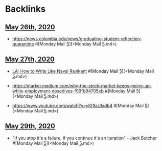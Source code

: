 
# Backlinks
## [May 26th, 2020](<May 26th, 2020.md>)
- https://news.columbia.edu/news/graduating-student-reflection-quarantine #[Monday Mail [5](<5.md>)](<Monday Mail [5](<5.md>).md>)

## [May 27th, 2020](<May 27th, 2020.md>)
- [LA: How to Write Like Naval Ravikant](<LA: How to Write Like Naval Ravikant.md>) #[Monday Mail [5](<5.md>)](<Monday Mail [5](<5.md>).md>)

- https://marker.medium.com/why-the-stock-market-keeps-going-up-while-employment-nosedives-f99fb94705eb #[Monday Mail [5](<5.md>)](<Monday Mail [5](<5.md>).md>)

- https://www.youtube.com/watch?v=yKf9aUIxdb4 #[Monday Mail [5](<5.md>)](<Monday Mail [5](<5.md>).md>)

## [May 29th, 2020](<May 29th, 2020.md>)
- "If you stop it's a failure, if you continue it's an iteration" - Jack Butcher  #[Monday Mail [5](<5.md>)](<Monday Mail [5](<5.md>).md>)

